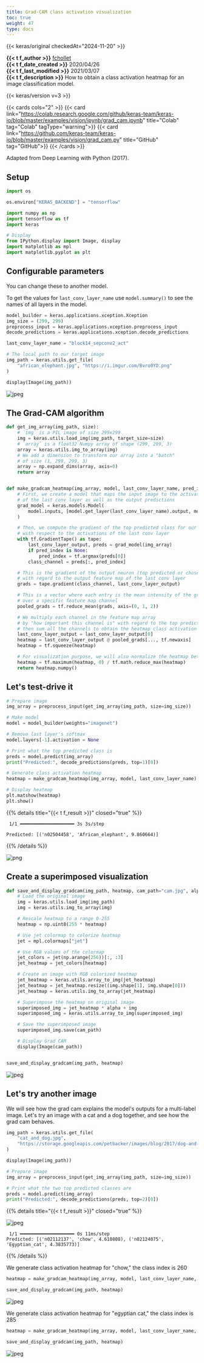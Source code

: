 ```yaml
---
title: Grad-CAM class activation visualization
toc: true
weight: 47
type: docs
---
```


{{< keras/original checkedAt="2024-11-20" >}}

**{{< t f_author >}}** [fchollet](https://twitter.com/fchollet)  
**{{< t f_date_created >}}** 2020/04/26  
**{{< t f_last_modified >}}** 2021/03/07  
**{{< t f_description >}}** How to obtain a class activation heatmap for an image classification model.

{{< keras/version v=3 >}}

{{< cards cols="2" >}}
{{< card link="https://colab.research.google.com/github/keras-team/keras-io/blob/master/examples/vision/ipynb/grad_cam.ipynb" title="Colab" tag="Colab" tagType="warning">}}
{{< card link="https://github.com/keras-team/keras-io/blob/master/examples/vision/grad_cam.py" title="GitHub" tag="GitHub">}}
{{< /cards >}}

Adapted from Deep Learning with Python (2017).

## Setup

```python
import os

os.environ["KERAS_BACKEND"] = "tensorflow"

import numpy as np
import tensorflow as tf
import keras

# Display
from IPython.display import Image, display
import matplotlib as mpl
import matplotlib.pyplot as plt
```

## Configurable parameters

You can change these to another model.

To get the values for `last_conv_layer_name` use `model.summary()` to see the names of all layers in the model.

```python
model_builder = keras.applications.xception.Xception
img_size = (299, 299)
preprocess_input = keras.applications.xception.preprocess_input
decode_predictions = keras.applications.xception.decode_predictions

last_conv_layer_name = "block14_sepconv2_act"

# The local path to our target image
img_path = keras.utils.get_file(
    "african_elephant.jpg", "https://i.imgur.com/Bvro0YD.png"
)

display(Image(img_path))
```

![jpeg](/images/examples/vision/grad_cam/grad_cam_4_0.jpg)

## The Grad-CAM algorithm

```python
def get_img_array(img_path, size):
    # `img` is a PIL image of size 299x299
    img = keras.utils.load_img(img_path, target_size=size)
    # `array` is a float32 Numpy array of shape (299, 299, 3)
    array = keras.utils.img_to_array(img)
    # We add a dimension to transform our array into a "batch"
    # of size (1, 299, 299, 3)
    array = np.expand_dims(array, axis=0)
    return array


def make_gradcam_heatmap(img_array, model, last_conv_layer_name, pred_index=None):
    # First, we create a model that maps the input image to the activations
    # of the last conv layer as well as the output predictions
    grad_model = keras.models.Model(
        model.inputs, [model.get_layer(last_conv_layer_name).output, model.output]
    )

    # Then, we compute the gradient of the top predicted class for our input image
    # with respect to the activations of the last conv layer
    with tf.GradientTape() as tape:
        last_conv_layer_output, preds = grad_model(img_array)
        if pred_index is None:
            pred_index = tf.argmax(preds[0])
        class_channel = preds[:, pred_index]

    # This is the gradient of the output neuron (top predicted or chosen)
    # with regard to the output feature map of the last conv layer
    grads = tape.gradient(class_channel, last_conv_layer_output)

    # This is a vector where each entry is the mean intensity of the gradient
    # over a specific feature map channel
    pooled_grads = tf.reduce_mean(grads, axis=(0, 1, 2))

    # We multiply each channel in the feature map array
    # by "how important this channel is" with regard to the top predicted class
    # then sum all the channels to obtain the heatmap class activation
    last_conv_layer_output = last_conv_layer_output[0]
    heatmap = last_conv_layer_output @ pooled_grads[..., tf.newaxis]
    heatmap = tf.squeeze(heatmap)

    # For visualization purpose, we will also normalize the heatmap between 0 & 1
    heatmap = tf.maximum(heatmap, 0) / tf.math.reduce_max(heatmap)
    return heatmap.numpy()
```

## Let's test-drive it

```python
# Prepare image
img_array = preprocess_input(get_img_array(img_path, size=img_size))

# Make model
model = model_builder(weights="imagenet")

# Remove last layer's softmax
model.layers[-1].activation = None

# Print what the top predicted class is
preds = model.predict(img_array)
print("Predicted:", decode_predictions(preds, top=1)[0])

# Generate class activation heatmap
heatmap = make_gradcam_heatmap(img_array, model, last_conv_layer_name)

# Display heatmap
plt.matshow(heatmap)
plt.show()
```

{{% details title="{{< t f_result >}}" closed="true" %}}

```plain
 1/1 ━━━━━━━━━━━━━━━━━━━━ 3s 3s/step

Predicted: [('n02504458', 'African_elephant', 9.860664)]
```

{{% /details %}}

![png](/images/examples/vision/grad_cam/grad_cam_8_3.png)

## Create a superimposed visualization

```python
def save_and_display_gradcam(img_path, heatmap, cam_path="cam.jpg", alpha=0.4):
    # Load the original image
    img = keras.utils.load_img(img_path)
    img = keras.utils.img_to_array(img)

    # Rescale heatmap to a range 0-255
    heatmap = np.uint8(255 * heatmap)

    # Use jet colormap to colorize heatmap
    jet = mpl.colormaps["jet"]

    # Use RGB values of the colormap
    jet_colors = jet(np.arange(256))[:, :3]
    jet_heatmap = jet_colors[heatmap]

    # Create an image with RGB colorized heatmap
    jet_heatmap = keras.utils.array_to_img(jet_heatmap)
    jet_heatmap = jet_heatmap.resize((img.shape[1], img.shape[0]))
    jet_heatmap = keras.utils.img_to_array(jet_heatmap)

    # Superimpose the heatmap on original image
    superimposed_img = jet_heatmap * alpha + img
    superimposed_img = keras.utils.array_to_img(superimposed_img)

    # Save the superimposed image
    superimposed_img.save(cam_path)

    # Display Grad CAM
    display(Image(cam_path))


save_and_display_gradcam(img_path, heatmap)
```

![jpeg](/images/examples/vision/grad_cam/grad_cam_10_0.jpg)

## Let's try another image

We will see how the grad cam explains the model's outputs for a multi-label image. Let's try an image with a cat and a dog together, and see how the grad cam behaves.

```python
img_path = keras.utils.get_file(
    "cat_and_dog.jpg",
    "https://storage.googleapis.com/petbacker/images/blog/2017/dog-and-cat-cover.jpg",
)

display(Image(img_path))

# Prepare image
img_array = preprocess_input(get_img_array(img_path, size=img_size))

# Print what the two top predicted classes are
preds = model.predict(img_array)
print("Predicted:", decode_predictions(preds, top=2)[0])
```

{{% details title="{{< t f_result >}}" closed="true" %}}

![jpeg](/images/examples/vision/grad_cam/grad_cam_12_0.jpg)

```plain
 1/1 ━━━━━━━━━━━━━━━━━━━━ 0s 11ms/step
Predicted: [('n02112137', 'chow', 4.610808), ('n02124075', 'Egyptian_cat', 4.3835773)]
```

{{% /details %}}

We generate class activation heatmap for "chow," the class index is 260

```python
heatmap = make_gradcam_heatmap(img_array, model, last_conv_layer_name, pred_index=260)

save_and_display_gradcam(img_path, heatmap)
```

![jpeg](/images/examples/vision/grad_cam/grad_cam_14_0.jpg)

We generate class activation heatmap for "egyptian cat," the class index is 285

```python
heatmap = make_gradcam_heatmap(img_array, model, last_conv_layer_name, pred_index=285)

save_and_display_gradcam(img_path, heatmap)
```

![jpeg](/images/examples/vision/grad_cam/grad_cam_16_0.jpg)
